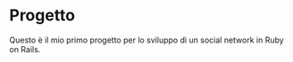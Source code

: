 Progetto
========

Questo è il mio primo progetto per lo sviluppo di un social network in Ruby on Rails.